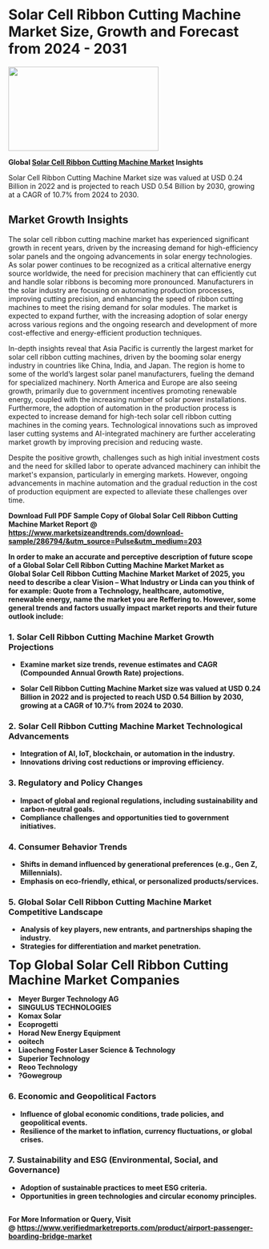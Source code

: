<H1>Solar Cell Ribbon Cutting Machine Market Size, Growth and Forecast from 2024 - 2031</H1><img class="aligncenter size-medium wp-image-584254" src="https://thirdeyenews.in/wp-content/uploads/2024/09/Global-Market-Research-300x168.jpeg" alt="" width="300" height="168" /><p><strong>Global&nbsp;<a href="https://www.marketsizeandtrends.com/download-sample/286794/&amp;utm_source=Pulse&amp;utm_medium=203">Solar Cell Ribbon Cutting Machine Market</a> Insights</strong></p><p>Solar Cell Ribbon Cutting Machine Market size was valued at USD 0.24 Billion in 2022 and is projected to reach USD 0.54 Billion by 2030, growing at a CAGR of 10.7% from 2024 to 2030.</p><p><h2>Market Growth Insights</h2> <p>The solar cell ribbon cutting machine market has experienced significant growth in recent years, driven by the increasing demand for high-efficiency solar panels and the ongoing advancements in solar energy technologies. As solar power continues to be recognized as a critical alternative energy source worldwide, the need for precision machinery that can efficiently cut and handle solar ribbons is becoming more pronounced. Manufacturers in the solar industry are focusing on automating production processes, improving cutting precision, and enhancing the speed of ribbon cutting machines to meet the rising demand for solar modules. The market is expected to expand further, with the increasing adoption of solar energy across various regions and the ongoing research and development of more cost-effective and energy-efficient production techniques.</p> <p><strong></strong></p> <p>In-depth insights reveal that Asia Pacific is currently the largest market for solar cell ribbon cutting machines, driven by the booming solar energy industry in countries like China, India, and Japan. The region is home to some of the world’s largest solar panel manufacturers, fueling the demand for specialized machinery. North America and Europe are also seeing growth, primarily due to government incentives promoting renewable energy, coupled with the increasing number of solar power installations. Furthermore, the adoption of automation in the production process is expected to increase demand for high-tech solar cell ribbon cutting machines in the coming years. Technological innovations such as improved laser cutting systems and AI-integrated machinery are further accelerating market growth by improving precision and reducing waste. <p>Despite the positive growth, challenges such as high initial investment costs and the need for skilled labor to operate advanced machinery can inhibit the market's expansion, particularly in emerging markets. However, ongoing advancements in machine automation and the gradual reduction in the cost of production equipment are expected to alleviate these challenges over time.</p> <p><strong></p><p><span class=""><strong>Download Full PDF Sample Copy of Global Solar Cell Ribbon Cutting Machine Market Report</strong> @ <a href="https://www.marketsizeandtrends.com/download-sample/286794/&amp;utm_source=Pulse&amp;utm_medium=203" target="_blank">https://www.marketsizeandtrends.com/download-sample/286794/&amp;utm_source=Pulse&amp;utm_medium=203</a></span></p><p>In order to make an accurate and perceptive description of future scope of a Global&nbsp;Solar Cell Ribbon Cutting Machine Market Market as Global&nbsp;Solar Cell Ribbon Cutting Machine Market Market of 2025, you need to describe a clear Vision &ndash; What Industry or Linda can you think of for example: Quote from a Technology, healthcare, automotive, renewable energy, name the market you are Reffering to. However, some general trends and factors usually impact market reports and their future outlook include:</p><h3>1.&nbsp;<strong>Solar Cell Ribbon Cutting Machine Market Growth Projections</strong></h3><ul><li>Examine market size trends, revenue estimates and CAGR (Compounded Annual Growth Rate) projections.</li><li><p>Solar Cell Ribbon Cutting Machine Market size was valued at USD 0.24 Billion in 2022 and is projected to reach USD 0.54 Billion by 2030, growing at a CAGR of 10.7% from 2024 to 2030.</p></li></ul><h3>2.&nbsp;<strong>Solar Cell Ribbon Cutting Machine Market Technological Advancements</strong></h3><ul><li>Integration of AI, IoT, blockchain, or automation in the industry.</li><li>Innovations driving cost reductions or improving efficiency.</li></ul><h3>3.&nbsp;<strong>Regulatory and Policy Changes</strong></h3><ul><li>Impact of global and regional regulations, including sustainability and carbon-neutral goals.</li><li>Compliance challenges and opportunities tied to government initiatives.</li></ul><h3>4.&nbsp;<strong>Consumer Behavior Trends</strong></h3><ul><li>Shifts in demand influenced by generational preferences (e.g., Gen Z, Millennials).</li><li>Emphasis on eco-friendly, ethical, or personalized products/services.</li></ul><h3>5.&nbsp;<strong>Global Solar Cell Ribbon Cutting Machine Market Competitive Landscape</strong></h3><ul><li>Analysis of key players, new entrants, and partnerships shaping the industry.</li><li>Strategies for differentiation and market penetration.</li></ul><p data-pm-slice="1 1 []"><span style="color: inherit; font-family: inherit; font-size: 25px;">Top Global Solar Cell Ribbon Cutting Machine Market Companies</span></p><div class="" data-test-id=""><p><li>Meyer Burger Technology AG</li><li> SINGULUS TECHNOLOGIES</li><li> Komax Solar</li><li> Ecoprogetti</li><li> Horad New Energy Equipment</li><li> ooitech</li><li> Liaocheng Foster Laser Science & Technology</li><li> Superior Technology</li><li> Reoo Technology</li><li> ?Gowegroup</li></p></div><h3>6.&nbsp;<strong>Economic and Geopolitical Factors</strong></h3><ul><li>Influence of global economic conditions, trade policies, and geopolitical events.</li><li>Resilience of the market to inflation, currency fluctuations, or global crises.</li></ul><h3>7.&nbsp;<strong>Sustainability and ESG (Environmental, Social, and Governance)</strong></h3><ul><li>Adoption of sustainable practices to meet ESG criteria.</li><li>Opportunities in green technologies and circular economy principles.</li></ul><h2><strong style="font-size: 14px;">For More Information or Query, Visit @&nbsp;</strong><a style="background-color: #ffffff; font-size: 14px;" href="https://www.marketsizeandtrends.com/report/solar-cell-ribbon-cutting-machine-market/" target="_blank">https://www.verifiedmarketreports.com/product/airport-passenger-boarding-bridge-market</a></h2>

